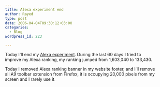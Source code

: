 ```yaml
---
title: Alexa experiment end
author: Rayed
type: post
date: 2006-04-04T09:30:12+03:00
categories:
  - Blog
wordpress_id: 223

---
```

Today I'll end my [Alexa experiment](/posts/2006/01/improving-my-alexa-ranking/). During the last 60 days I tried to improve my Alexa ranking, my ranking jumped from 1,603,040 to 133,430.

Today I removed Alexa ranking banner in my website footer, and I'll remove all A9 toolbar extension from Firefox, it is occupying 20,000 pixels from my screen and I rarely use it.